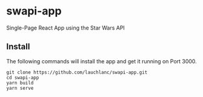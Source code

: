 # swapi-app

Single-Page React App using the Star Wars API

## Install
The following commands will install the app and get it running on Port 3000.
```
git clone https://github.com/lauchlanc/swapi-app.git
cd swapi-app
yarn build
yarn serve
```
